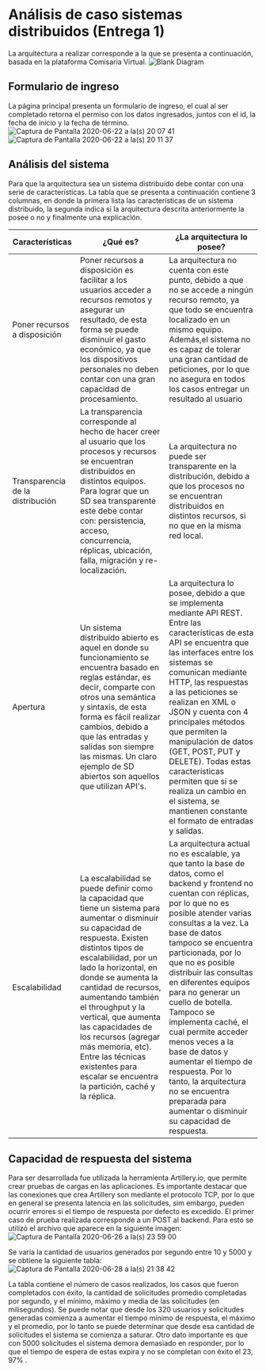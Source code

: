 # Análisis de caso sistemas distribuidos (Entrega 1)

La arquitectura a realizar corresponde a la que se presenta a continuación, basada en la plataforma Comisaria Virtual.
![Blank Diagram](https://user-images.githubusercontent.com/44279550/85346217-c6c9f200-b4c2-11ea-879e-1c6ef6d6c8ef.png)

## Formulario de ingreso
La página principal presenta un formulario de ingreso, el cual al ser completado retorna el permiso con los datos ingresados, juntos con el id, la fecha de inicio y la fecha de término. 
![Captura de Pantalla 2020-06-22 a la(s) 20 07 41](https://user-images.githubusercontent.com/44279550/85346658-1c52ce80-b4c4-11ea-8530-f97c86d145f0.png)
![Captura de Pantalla 2020-06-22 a la(s) 20 11 37](https://user-images.githubusercontent.com/44279550/85346811-9c793400-b4c4-11ea-8139-d3eb05bcb53a.png)

## Análisis del sistema

Para que la arquitectura sea un sistema distribuido debe contar con una serie de características. La tabla que se presenta a continuación contiene 3 columnas, en donde la primera lista las características de un sistema distribuido, la segunda indica si la arquitectura descrita anteriormente la posee o no y finalmente una explicación.

| Características |¿Qué es?|¿La arquitectura lo posee? |
| ------------- | ------------- | ------------- |
| Poner recursos a disposición  |  Poner recursos a disposición es facilitar a los usuarios acceder a recursos remotos y asegurar un resultado, de esta forma se puede disminuir el gasto económico, ya que los dispositivos personales no deben contar con una gran capacidad de procesamiento.  |  La arquitectura no cuenta con este punto, debido a que no se accede a ningún recurso remoto, ya que todo se encuentra localizado en un mismo equipo. Además,el sistema no es capaz de tolerar una gran cantidad de peticiones, por lo que no asegura en todos los casos entregar un resultado al usuario |
| Transparencia de la distribución  |  La transparencia corresponde al hecho de hacer creer al usuario que los procesos y recursos se encuentran distribuidos en distintos equipos. Para lograr que un SD sea transparente este debe contar con: persistencia, acceso, concurrencia, réplicas, ubicación, falla, migración y re-localización.| La arquitectura no puede ser transparente en la distribución, debido a que los procesos no se encuentran distribuidos en distintos recursos, si no que en la misma red local.  |
| Apertura| Un sistema distribuido abierto es aquel en donde su funcionamiento se encuentra basado en reglas estándar, es decir, comparte con otros una semántica y sintaxis, de esta forma es fácil realizar cambios, debido a que las entradas y salidas son siempre las mismas. Un claro ejemplo de SD abiertos son aquellos que utilizan API's. | La arquitectura lo posee, debido a que se implementa mediante API REST. Entre las características de esta API se encuentra que las interfaces entre los sistemas se comunican mediante HTTP, las respuestas a las peticiones se realizan en XML o JSON y cuenta con 4 principales métodos que permiten la manipulación de datos (GET, POST, PUT y DELETE). Todas estas características permiten que si se realiza un cambio en el sistema, se mantienen constante el formato de entradas y salidas.|
|Escalabilidad| La escalabilidad se puede definir como la capacidad que tiene un sistema para aumentar o disminuir su capacidad de respuesta. Existen distintos tipos de escalabilidad, por un lado la horizontal, en donde se aumenta la cantidad de recursos, aumentando también el throughput y la vertical,  que aumenta las capacidades de los recursos (agregar más memoria, etc). Entre las técnicas existentes para escalar se encuentra la partición, caché y la réplica.| La arquitectura actual no es escalable, ya que tanto la base de datos, como el backend y frontend no cuentan con réplicas, por lo que no es posible atender varias consultas a la vez. La base de datos tampoco se encuentra particionada, por lo que no es posible distribuir las consultas en diferentes equipos para no generar un cuello de botella. Tampoco se implementa caché, el cual permite acceder menos veces a la base de datos y aumentar el tiempo de respuesta. Por lo tanto, la arquitectura no se encuentra preparada para aumentar o disminuir su capacidad de respuesta.|


## Capacidad de respuesta del sistema
Para ser desarrollada fue utilizada la herramienta Artillery.io, que permite crear pruebas de cargas en las aplicaciones. Es importante destacar que las conexiones que crea Artillery son mediante el protocolo TCP, por lo que en general se presenta latencia en las solicitudes, sim embargo, pueden ocurrir errores si el tiempo de respuesta por defecto es excedido.
El primer caso de prueba realizada corresponde a un POST al backend. Para esto se utilizó el archivo que aparece en la siguiente imagen: 
![Captura de Pantalla 2020-06-26 a la(s) 23 59 00](https://user-images.githubusercontent.com/44279550/85914177-08330800-b809-11ea-8be2-dffdbadf659d.png)


Se varía la cantidad de usuarios generados por segundo entre 10 y 5000 y se obtiene la siguiente tabla:
![Captura de Pantalla 2020-06-28 a la(s) 21 38 42](https://user-images.githubusercontent.com/44279550/85964460-c54b6e80-b987-11ea-9858-306b0eb2fc11.png)

La tabla contiene el número de casos realizados, los casos que fueron completados con éxito, la cantidad de solicitudes promedio completadas por segundo, y el mínimo, máximo y media de las solicitudes (en milisegundos). Se puede notar que desde los 320 usuarios y solicitudes generadas comienza a aumentar el tiempo mínimo de respuesta, el máximo y el promedio, por lo tanto se puede determinar que desde esa cantidad de solicitudes el sistema se comienza a saturar. Otro dato importante es que con 5000 solicitudes el sistema demora demasiado en responder, por lo que el tiempo de espera de estas expira y no se completan con éxito el 23, 97% .

